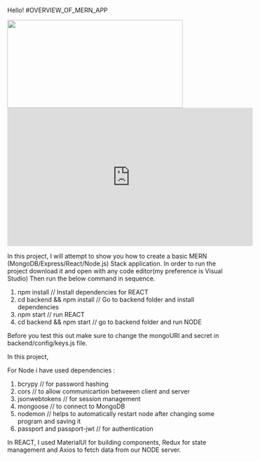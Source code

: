 Hello!
#OVERVIEW_OF_MERN_APP


<img src="https://media.giphy.com/media/XXRdI4ktwXRuAJHyal/giphy.gif" width="400px" height="200px" />

<iframe width="560" height="315" src="https://www.youtube.com/embed/Ne1bAozLfwc" frameborder="0" allow="accelerometer; autoplay; clipboard-write; encrypted-media; gyroscope; picture-in-picture" allowfullscreen></iframe>


In this project, I will attempt to show you how to create a basic MERN (MongoDB/Express/React/Node.js) Stack application. In order to run the project download it and open with any code editor(my preference is Visual Studio)
Then run the below command in sequence.

1. npm install                 // Install dependencies for REACT
2. cd backend && npm install   // Go to backend folder and install dependencies
3. npm start                   // run REACT 
3. cd backend && npm start     // go to backend folder and run NODE 

 Before you test this out make sure to change the mongoURI and secret in backend/config/keys.js file.
 
 In this project,
 
 For Node i have used dependencies :
 1. bcrypy                     // for password hashing
 2. cors                       // to allow communicartion betweeen client and server
 3. jsonwebtokens              // for session management
 4. mongoose                   // to connect to MongoDB
 5. nodemon                    // helps to automatically restart node after changing some program and saving it
 6. passport and passport-jwt  // for authentication
  
In REACT, I used MaterialUI for building components, Redux for state management and Axios to fetch data from our NODE server.

